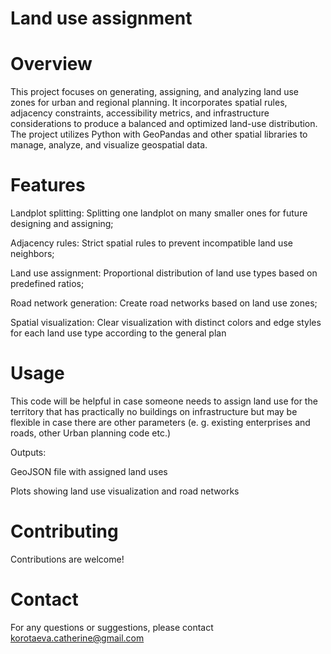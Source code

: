 # Land use assignment
# Overview
This project focuses on generating, assigning, and analyzing land use zones for urban and regional planning. It incorporates spatial rules, adjacency constraints, accessibility metrics, and infrastructure considerations to produce a balanced and optimized land-use distribution.
The project utilizes Python with GeoPandas and other spatial libraries to manage, analyze, and visualize geospatial data.

# Features
Landplot splitting: Splitting one landplot on many smaller ones for future designing and assigning;

Adjacency rules: Strict spatial rules to prevent incompatible land use neighbors;

Land use assignment: Proportional distribution of land use types based on predefined ratios;

Road network generation: Create road networks based on land use zones;

Spatial visualization: Clear visualization with distinct colors and edge styles for each land use type according to the general plan

# Usage
This code will be helpful in case someone needs to assign land use for the territory that has practically no buildings on infrastructure but may be flexible in case there are other parameters (e. g. existing enterprises and roads, other Urban planning code etc.)

Outputs:

GeoJSON file with assigned land uses

Plots showing land use visualization and road networks

# Contributing
Contributions are welcome!

# Contact
For any questions or suggestions, please contact korotaeva.catherine@gmail.com
